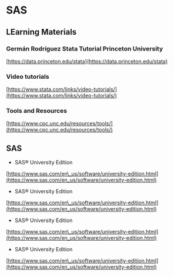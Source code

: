 # SAS

## LEarning Materials

### Germán Rodríguez Stata Tutorial Princeton University

[https://data.princeton.edu/stata](https://data.princeton.edu/stata)

### Video tutorials

[https://www.stata.com/links/video-tutorials/](https://www.stata.com/links/video-tutorials/)

### Tools and Resources

[https://www.cpc.unc.edu/resources/tools/](https://www.cpc.unc.edu/resources/tools/)

## SAS

* SAS® University Edition

[https://www.sas.com/en\_us/software/university-edition.html](https://www.sas.com/en_us/software/university-edition.html)

* SAS® University Edition

[https://www.sas.com/en\_us/software/university-edition.html](https://www.sas.com/en_us/software/university-edition.html)

* SAS® University Edition

[https://www.sas.com/en\_us/software/university-edition.html](https://www.sas.com/en_us/software/university-edition.html)

* SAS® University Edition

[https://www.sas.com/en\_us/software/university-edition.html](https://www.sas.com/en_us/software/university-edition.html)

